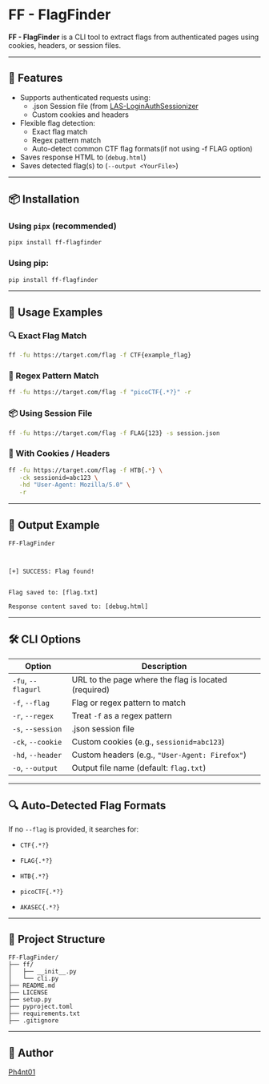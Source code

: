 # FF - FlagFinder

**FF - FlagFinder** is a CLI tool to extract flags from authenticated pages using cookies, headers, or session files.

---

## 🚀 Features

- Supports authenticated requests using:
  - .json Session file (from [LAS-LoginAuthSessionizer](https://github.com/Ph4nt01/LAS-LoginAuthSessionizer)
  - Custom cookies and headers
- Flexible flag detection:
  - Exact flag match
  - Regex pattern match
  - Auto-detect common CTF flag formats(if not using -f FLAG option)
- Saves response HTML to (`debug.html`)
- Saves detected flag(s) to (`--output <YourFile>`)

---

## 📦 Installation

### Using `pipx` (recommended)

```bash
pipx install ff-flagfinder
````

### Using pip:

```bash
pip install ff-flagfinder
```

---

## 🧪 Usage Examples

### 🔍 Exact Flag Match

```bash
ff -fu https://target.com/flag -f CTF{example_flag}
```

### 🧠 Regex Pattern Match

```bash
ff -fu https://target.com/flag -f "picoCTF{.*?}" -r
```

### 📦 Using Session File

```bash
ff -fu https://target.com/flag -f FLAG{123} -s session.json
```

### 🍪 With Cookies / Headers

```bash
ff -fu https://target.com/flag -f HTB{.*} \
   -ck sessionid=abc123 \
   -hd "User-Agent: Mozilla/5.0" \
   -r
```
---

## 📁 Output Example

```
FF-FlagFinder



[+] SUCCESS: Flag found!


Flag saved to: [flag.txt]

Response content saved to: [debug.html]
```
---

## 🛠 CLI Options

|Option|Description|
|---|---|
|`-fu`, `--flagurl`|URL to the page where the flag is located (required)|
|`-f`, `--flag`|Flag or regex pattern to match|
|`-r`, `--regex`|Treat `-f` as a regex pattern|
|`-s`, `--session`|.json session file|
|`-ck`, `--cookie`|Custom cookies (e.g., `sessionid=abc123`)|
|`-hd`, `--header`|Custom headers (e.g., `"User-Agent: Firefox"`)|
|`-o`, `--output`|Output file name (default: `flag.txt`)|

---

## 🔍 Auto-Detected Flag Formats

If no `--flag` is provided, it searches for:

- `CTF{.*?}`
    
- `FLAG{.*?}`
    
- `HTB{.*?}`
    
- `picoCTF{.*?}`
    
- `AKASEC{.*?}`

---

## 📂 Project Structure

```
FF-FlagFinder/
├── ff/
│   ├── __init__.py
│   └── cli.py
├── README.md
├── LICENSE
├── setup.py
├── pyproject.toml
├── requirements.txt
├── .gitignore
```

---

## 📜 Author

[Ph4nt01](https://github.com/Ph4nt01)

